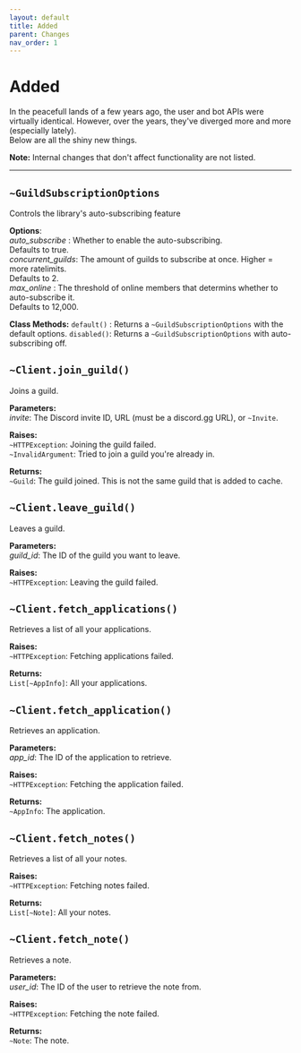 ```yaml
---
layout: default
title: Added
parent: Changes
nav_order: 1
---
```


# Added
In the peacefull lands of a few years ago, the user and bot APIs were virtually identical. However, over the years, they've diverged more and more (especially lately).  
Below are all the shiny new things.

**Note:** Internal changes that don't affect functionality are not listed.

--------

## `~GuildSubscriptionOptions`
Controls the library's auto-subscribing feature

**Options**:  
*auto_subscribe*   : Whether to enable the auto-subscribing.  
                     Defaults to true.  
*concurrent_guilds*: The amount of guilds to subscribe at once. Higher = more ratelimits.  
                     Defaults to 2.  
*max_online*       : The threshold of online members that determins whether to auto-subscribe it.  
                     Defaults to 12,000.

**Class Methods:**
`default()` : Returns a `~GuildSubscriptionOptions` with the default options.
`disabled()`: Returns a `~GuildSubscriptionOptions` with auto-subscribing off.

## `~Client.join_guild()`
Joins a guild.

**Parameters:**  
*invite*: The Discord invite ID, URL (must be a discord.gg URL), or `~Invite`.

**Raises:**  
`~HTTPException`: Joining the guild failed.  
`~InvalidArgument`: Tried to join a guild you're already in.

**Returns:**  
`~Guild`: The guild joined. This is not the same guild that is added to cache.

## `~Client.leave_guild()`
Leaves a guild.

**Parameters:**  
*guild_id*: The ID of the guild you want to leave.

**Raises:**  
`~HTTPException`: Leaving the guild failed.

## `~Client.fetch_applications()`
Retrieves a list of all your applications.

**Raises:**  
`~HTTPException`: Fetching applications failed.

**Returns:**  
`List[~AppInfo]`: All your applications.

## `~Client.fetch_application()`
Retrieves an application.

**Parameters:**  
*app_id*: The ID of the application to retrieve.

**Raises:**  
`~HTTPException`: Fetching the application failed.

**Returns:**  
`~AppInfo`: The application.

## `~Client.fetch_notes()`
Retrieves a list of all your notes.

**Raises:**  
`~HTTPException`: Fetching notes failed.

**Returns:**  
`List[~Note]`: All your notes.

## `~Client.fetch_note()`
Retrieves a note.

**Parameters:**  
*user_id*: The ID of the user to retrieve the note from.

**Raises:**  
`~HTTPException`: Fetching the note failed.

**Returns:**  
`~Note`: The note.
